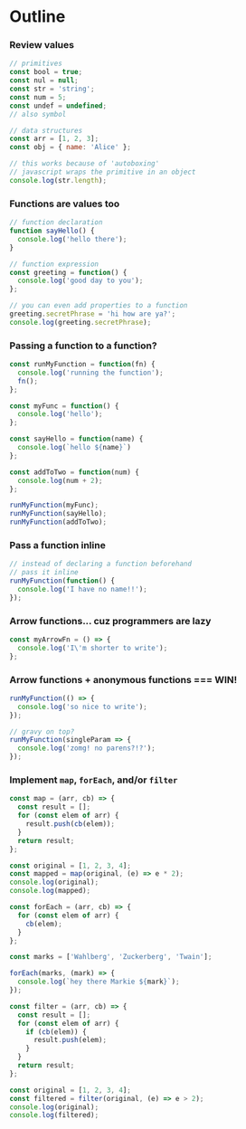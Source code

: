 # Outline

### Review values

```js
// primitives
const bool = true;
const nul = null;
const str = 'string';
const num = 5;
const undef = undefined;
// also symbol

// data structures
const arr = [1, 2, 3];
const obj = { name: 'Alice' };

// this works because of 'autoboxing'
// javascript wraps the primitive in an object
console.log(str.length);
```

### Functions are values too

```js
// function declaration
function sayHello() {
  console.log('hello there');
}

// function expression
const greeting = function() {
  console.log('good day to you');
};

// you can even add properties to a function
greeting.secretPhrase = 'hi how are ya?';
console.log(greeting.secretPhrase);
```

### Passing a function to a function?

```js
const runMyFunction = function(fn) {
  console.log('running the function');
  fn();
};

const myFunc = function() {
  console.log('hello');
};

const sayHello = function(name) {
  console.log(`hello ${name}`)
};

const addToTwo = function(num) {
  console.log(num + 2);
};

runMyFunction(myFunc);
runMyFunction(sayHello);
runMyFunction(addToTwo);
```

### Pass a function inline

```js
// instead of declaring a function beforehand
// pass it inline
runMyFunction(function() {
  console.log('I have no name!!');
});
```

### Arrow functions... cuz programmers are lazy

```js
const myArrowFn = () => {
  console.log('I\'m shorter to write');
};
```

### Arrow functions + anonymous functions === WIN!

```js
runMyFunction(() => {
  console.log('so nice to write');
});

// gravy on top?
runMyFunction(singleParam => {
  console.log('zomg! no parens?!?');
});
```

### Implement `map`, `forEach`, and/or `filter`

```js
const map = (arr, cb) => {
  const result = [];
  for (const elem of arr) {
    result.push(cb(elem));
  }
  return result;
};

const original = [1, 2, 3, 4];
const mapped = map(original, (e) => e * 2);
console.log(original);
console.log(mapped);
```

```js
const forEach = (arr, cb) => {
  for (const elem of arr) {
    cb(elem);
  }
};

const marks = ['Wahlberg', 'Zuckerberg', 'Twain'];

forEach(marks, (mark) => {
  console.log(`hey there Markie ${mark}`);
});
```

```js
const filter = (arr, cb) => {
  const result = [];
  for (const elem of arr) {
    if (cb(elem)) {
      result.push(elem);
    }
  }
  return result;
};

const original = [1, 2, 3, 4];
const filtered = filter(original, (e) => e > 2);
console.log(original);
console.log(filtered);
```
